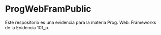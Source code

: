 # ProgWebFramPublic
Este respositorio es una evidencia para la materia Prog. Web. Frameworks de la Evidencia 101_p.
